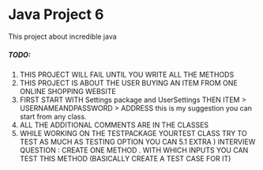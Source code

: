 # Java Project 6
This project about incredible java

##### TODO:

1. THIS PROJECT WILL FAIL UNTIL YOU WRITE ALL THE METHODS
2. THIS PROJECT IS ABOUT THE USER BUYING AN ITEM FROM ONE ONLINE SHOPPING WEBSITE
3. FIRST START WITH Settings package and UserSettings THEN ITEM > USERNAMEANDPASSWORD > ADDRESS this is my suggestion you can start from any class.
4. ALL THE ADDITIONAL COMMENTS ARE IN THE CLASSES
5. WHILE WORKING ON THE TESTPACKAGE YOURTEST CLASS TRY TO TEST AS MUCH AS TESTING OPTION YOU CAN
5.1 EXTRA ) INTERVIEW QUESTION : CREATE ONE METHOD . WITH WHICH INPUTS YOU CAN TEST THIS METHOD (BASICALLY CREATE A TEST CASE FOR IT)
